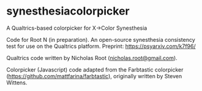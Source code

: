 # synesthesiacolorpicker
A Qualtrics-based colorpicker for X->Color Synesthesia

Code for Root N (in preparation). An open-source synesthesia consistency test for use on the Qualtrics platform. Preprint: https://psyarxiv.com/k7f96/

Qualtrics code written by Nicholas Root (nicholas.root@gmail.com).

Colorpicker (Javascript) code adapted from the Farbtastic colorpicker (https://github.com/mattfarina/farbtastic), originally written by Steven Wittens.
